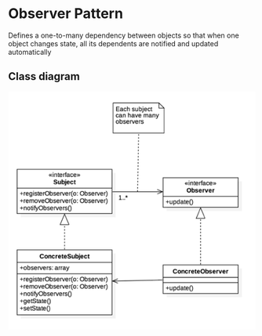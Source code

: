 Observer Pattern
================
Defines a one-to-many dependency between objects so that when one object changes state, all its dependents are notified and updated automatically

Class diagram
-------------
<div style="text-align:center">
    <img alt="Class Diagram" src="class.png">
</div>